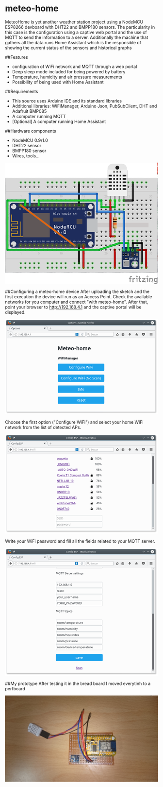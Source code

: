 # meteo-home
MeteoHome is yet another weather station project using a NodeMCU ESP8266 devboard with DHT22 and BMPP180 sensors. The particularity in this case is the configuration using a captive web portal and the use of MQTT to send the information to a server. Additionally the machine that gathers all the data 
runs Home Assistant which is the responsible of showing the current status of the sensors and historical graphs

##Features
- configuration of WiFi network and MQTT through a web portal 
- Deep sleep mode included for being powered by battery 
- Temperature, humidity and air pressure measurements
- Possibility of being used with Home Assistant

##Requirements
- This source uses Arduino IDE and its standard libraries
- Additional libraries: WiFiManager, Arduino Json, PubSubClient, DHT and Adafruit BMP085
- A computer running MQTT
- [Optional] A computer running Home Assistant

##Hardware components
- NodeMCU 0.9/1.0
- DHT22 sensor
- BMPP180 sensor
- Wires, tools...

![Bread board](pics/meteo-home_bb.png) 

##Configuring a meteo-home device
After uploading the sketch and the first execution the device will run as an Access Point. Check the available networks for you computer and connect "with meteo-home". After that, point your browser to http://192.168.4.1 and the captive portal will be displayed. 

![Home](pics/home.png) 

Choose the first option ("Configure WiFi") and select your home WiFi network from the list of detected APs. 

![Available networks](pics/wifi-scan.png) 

Write your WiFi password and fill all the fields related to your MQTT server.

![Settings](pics/parameter-settings.png) 

##My prototype
After testing it in the bread board I moved everytinh to a perfboard

![My own device](pics/prototype.JPG) 
